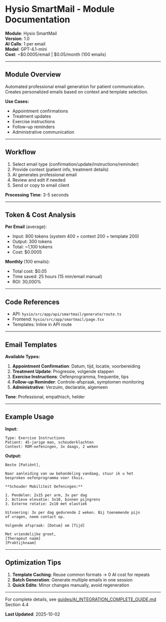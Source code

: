 # Hysio SmartMail - Module Documentation

**Module**: Hysio SmartMail  
**Version**: 1.0  
**AI Calls**: 1 per email  
**Model**: GPT-4.1-mini  
**Cost**: ~$0.0005/email | $0.05/month (100 emails)

---

## Module Overview

Automated professional email generation for patient communication. Creates personalized emails based on context and template selection.

**Use Cases:**
- Appointment confirmations
- Treatment updates
- Exercise instructions
- Follow-up reminders
- Administrative communication

---

## Workflow

1. Select email type (confirmation/update/instructions/reminder)
2. Provide context (patient info, treatment details)
3. AI generates professional email
4. Review and edit if needed
5. Send or copy to email client

**Processing Time**: 3-5 seconds

---

## Token & Cost Analysis

**Per Email** (average):
- Input: 800 tokens (system 400 + context 200 + template 200)
- Output: 300 tokens
- Total: ~1,100 tokens
- Cost: $0.0005

**Monthly** (100 emails):
- Total cost: $0.05
- Time saved: 25 hours (15 min/email manual)
- ROI: 30,000%

---

## Code References

- API: `hysio/src/app/api/smartmail/generate/route.ts`
- Frontend: `hysio/src/app/smartmail/page.tsx`
- Templates: Inline in API route

---

## Email Templates

**Available Types:**
1. **Appointment Confirmation**: Datum, tijd, locatie, voorbereiding
2. **Treatment Update**: Progressie, volgende stappen
3. **Exercise Instructions**: Oefenprogramma, frequentie, tips
4. **Follow-up Reminder**: Controle-afspraak, symptomen monitoring
5. **Administrative**: Verzuim, declaratie, algemeen

**Tone**: Professional, empathisch, helder

---

## Example Usage

**Input:**
```
Type: Exercise Instructions
Patient: 45-jarige man, schouderklachten
Context: ROM-oefeningen, 3x daags, 2 weken
```

**Output:**
```
Beste [Patiënt],

Naar aanleiding van uw behandeling vandaag, stuur ik u het 
besproken oefenprogramma voor thuis.

**Schouder Mobiliteit Oefeningen:**

1. Pendelen: 2x15 per arm, 3x per dag
2. Actieve elevatie: 3x10, binnen pijngrens
3. Externe rotatie: 2x10 met elastiek

Uitvoering: 3x per dag gedurende 2 weken. Bij toenemende pijn 
of vragen, neem contact op.

Volgende afspraak: [Datum] om [Tijd]

Met vriendelijke groet,
[Therapeut naam]
[Praktijknaam]
```

---

## Optimization Tips

1. **Template Caching**: Reuse common formats → 0 AI cost for repeats
2. **Batch Generation**: Generate multiple emails in one session
3. **Quick Edits**: Minor changes manually, avoid regeneration

---

For complete details, see [guides/AI_INTEGRATION_COMPLETE_GUIDE.md](../guides/AI_INTEGRATION_COMPLETE_GUIDE.md) Section 4.4

**Last Updated**: 2025-10-02
